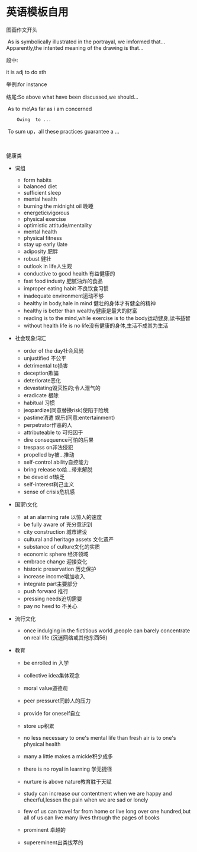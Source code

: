 # 英语模板自用

图画作文开头

​	As is symbolically illustrated in the portrayal, we imformed that... Apparently,the intented meaning of the drawing is that...



段中:

it is adj to do sth

举例:for instance 



结尾:So above what have been discussed,we should...

​         As to me\As far as i am concerned

 		Owing  to ...

​		To sum up，all these practices guarantee a ...

​         



健康类

- 词组
  - form habits
  - balanced diet
  - sufficient sleep
  - mental health
  - burning the midnight oil 晚睡
  - energetic\vigorous
  - physical exercise
  - optimistic attitude/mentality
  - mental health
  - physical fitness
  - stay up early \late
  - adiposity 肥胖
  - robust 健壮
  - outlook in life人生观
  - conductive to good health 有益健康的
  - fast food industy 肥腻油炸的食品
  - improper eating habit 不良饮食习惯
  - inadequate environment运动不够
  - healthy in body,hale in mind 健壮的身体才有健全的精神
  - healthy is  better than wealthy健康是最大的财富
  - reading is to the mind,while exercise is to the body运动健身,读书益智
  - without health life is no life没有健康的身体,生活不成其为生活
  
- 社会现象词汇
  - order of the day社会风尚
  - unjustified 不公平
  - detrimental to损害
  - deception欺骗
  - deteriorate恶化
  - devastating毁灭性的;令人泄气的
  - eradicate 根除
  - habitual 习惯
  - jeopardize(同意替换risk)使陷于险境
  - pastime消遣 娱乐(同意:entertainment)
  - perpetrator作恶的人
  - attributeable to 可归因于
  - dire consequence可怕的后果
  - trespass on非法侵犯
  - propelled by被...推动
  - self-control ability自控能力
  - bring release to给...带来解脱
  - be devoid of缺乏
  - self-interest利己主义
  - sense of crisis危机感
  
- 国家\文化
  - at an alarming rate 以惊人的速度
  - be fully aware of 充分意识到
  - city construction 城市建设
  - cultural and  heritage assets 文化遗产
  - substance of  culture文化的实质
  - economic sphere 经济领域
  - embrace change 迎接变化
  - historic preservation 历史保护
  - increase income增加收入
  - integrate  part主要部分
  - push forward 推行
  - pressing needs迫切需要
  - pay no heed to 不关心
  
- 流行文化

  - once indulging in the fictitious world ,people can barely concentrate on real life (沉迷网络或其他东西56)

- 教育

  - be enrolled in 入学

  - collective idea集体观念

  - moral value道德观

  - peer pressuret同龄人的压力

  - provide for oneself自立

  - store up积累

  - no less necessary to one's mental life than fresh air is to one's physical health

  - many a little makes a  mickle积少成多

  - there is no royal in learning 学无捷径

  - nurture is above nature教育胜于天赋 

  - study can increase our contentment when we are happy and cheerful,lessen the pain when we are sad or lonely

  - few of  us can travel far from home or  live long over one hundred,but all of  us can live many lives through the pages of  books 

  - prominent 卓越的
  
  - supereminent出类拔萃的
  
    
  
    
  
    
